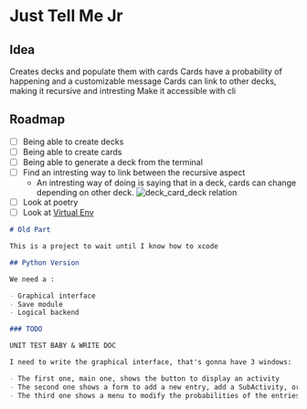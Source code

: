 # Just Tell Me Jr

## Idea

Creates decks and populate them with cards
Cards have a probability of happening and a customizable message
Cards can link to other decks, making it recursive and intresting
Make it accessible with cli

## Roadmap

- [ ] Being able to create decks
- [ ] Being able to create cards
- [ ] Being able to generate a deck from the terminal
- [ ] Find an intresting way to link between the recursive aspect
  - An intresting way of doing is saying that in a deck, cards can change depending on other deck.
  ![deck_card_deck relation](img_deck%20and%20card%20relation.jpg)
- [ ] Look at poetry
- [ ] Look at [Virtual Env](https://docs.python-guide.org/dev/virtualenvs/)

```markdown
# Old Part

This is a project to wait until I know how to xcode

## Python Version

We need a :

- Graphical interface
- Save module
- Logical backend

### TODO

UNIT TEST BABY & WRITE DOC

I need to write the graphical interface, that's gonna have 3 windows:

- The first one, main one, shows the button to display an activity
- The second one shows a form to add a new entry, add a SubActivity, or remove an entry
- The third one shows a menu to modify the probabilities of the entries
```
